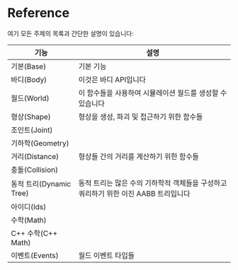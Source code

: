 # Reference

여기 모든 주제의 목록과 간단한 설명이 있습니다:



| 기능                  | 설명                                                |
| ------------------- | ------------------------------------------------- |
| 기본(Base)            | 기본 기능                                             |
| 바디(Body)            | 이것은 바디 API입니다                                     |
| 월드(World)           | 이 함수들을 사용하여 시뮬레이션 월드를 생성할 수 있습니다                  |
| 형상(Shape)           | 형상을 생성, 파괴 및 접근하기 위한 함수들                          |
| 조인트(Joint)          |                                                   |
| 기하학(Geometry)       |                                                   |
| 거리(Distance)        | 형상들 간의 거리를 계산하기 위한 함수들                            |
| 충돌(Collision)       |                                                   |
| 동적 트리(Dynamic Tree) | 동적 트리는 많은 수의 기하학적 객체들을 구성하고 쿼리하기 위한 이진 AABB 트리입니다 |
| 아이디(Ids)            |                                                   |
| 수학(Math)            |                                                   |
| C++ 수학(C++ Math)    |                                                   |
| 이벤트(Events)         | 월드 이벤트 타입들                                        |


